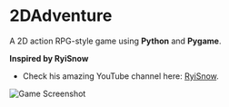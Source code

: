 # 2DAdventure

A 2D action RPG-style game using **Python** and **Pygame**.

**Inspired by RyiSnow**  
- Check his amazing YouTube channel here: [RyiSnow](https://www.youtube.com/@RyiSnow).

![Game Screenshot](https://github.com/user-attachments/assets/a5cdd306-5c44-4d2c-89a7-c733ffbaf2b4)
